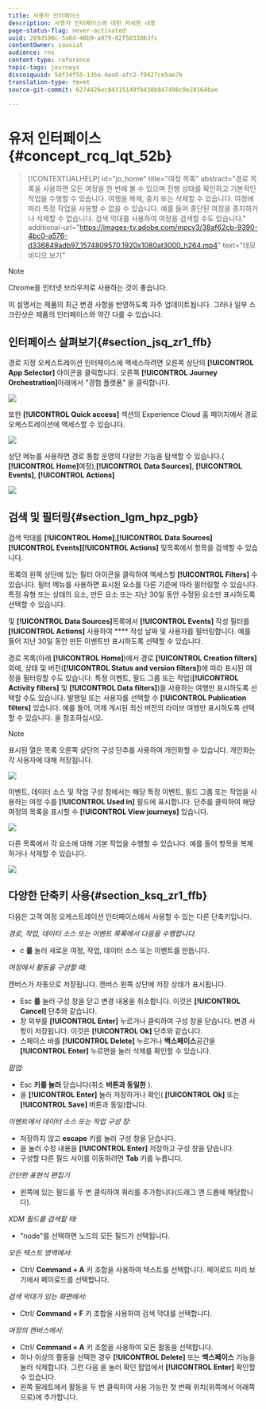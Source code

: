 ```yaml
---
title: 사용자 인터페이스
description: 사용자 인터페이스에 대한 자세한 내용
page-status-flag: never-activated
uuid: 269d590c-5a6d-40b9-a879-02f5033863fc
contentOwner: sauviat
audience: rns
content-type: reference
topic-tags: journeys
discoiquuid: 5df34f55-135a-4ea8-afc2-f9427ce5ae7b
translation-type: tm+mt
source-git-commit: 6274426ec04315149fb430b847498c0e20164bae

---
```



# 유저 인터페이스 {#concept_rcq_lqt_52b}


>[!CONTEXTUALHELP]
>id=&quot;jo_home&quot;
>title=&quot;여정 목록&quot;
>abstract=&quot;경로 목록을 사용하면 모든 여정을 한 번에 볼 수 있으며 진행 상태를 확인하고 기본적인 작업을 수행할 수 있습니다. 여행을 복제, 중지 또는 삭제할 수 있습니다. 여정에 따라 특정 작업을 사용할 수 없을 수 있습니다. 예를 들어 중단된 여정을 중지하거나 삭제할 수 없습니다. 검색 막대를 사용하여 여정을 검색할 수도 있습니다.&quot;
>additional-url=&quot;https://images-tv.adobe.com/mpcv3/38af62cb-9390-4bc0-a576-d336849adb97_1574809570.1920x1080at3000_h264.mp4&quot; text=&quot;데모 비디오 보기&quot;


>[!NOTE]
>
>Chrome을 인터넷 브라우저로 사용하는 것이 좋습니다.
>
>이 설명서는 제품의 최근 변경 사항을 반영하도록 자주 업데이트됩니다. 그러나 일부 스크린샷은 제품의 인터페이스와 약간 다를 수 있습니다.

## 인터페이스 살펴보기{#section_jsq_zr1_ffb}

경로 지정 오케스트레이션 인터페이스에 액세스하려면 오른쪽 상단의 **[!UICONTROL App Selector]** 아이콘을 클릭합니다. 오른쪽 **[!UICONTROL Journey Orchestration]**&#x200B;아래에서 &quot;경험 플랫폼&quot; 을 클릭합니다.

![](../assets/journey1.png)

또한 **[!UICONTROL Quick access]** 섹션의 Experience Cloud 홈 페이지에서 경로 오케스트레이션에 액세스할 수 있습니다.

![](../assets/journey1bis.png)

상단 메뉴를 사용하면 경로 통합 운영의 다양한 기능을 탐색할 수 있습니다.( **[!UICONTROL Home]**&#x200B;여정),**[!UICONTROL Data Sources]**, **[!UICONTROL Events]**, **[!UICONTROL Actions]**

![](../assets/journey2.png)

## 검색 및 필터링{#section_lgm_hpz_pgb}

검색 막대를 **[!UICONTROL Home]**,**[!UICONTROL Data Sources]****[!UICONTROL Events]****[!UICONTROL Actions]** 및목록에서 항목을 검색할 수 있습니다.

목록의 왼쪽 상단에 있는 필터 아이콘을 클릭하여 액세스할 **[!UICONTROL Filters]** 수 있습니다. 필터 메뉴를 사용하면 표시된 요소를 다른 기준에 따라 필터링할 수 있습니다. 특정 유형 또는 상태의 요소, 만든 요소 또는 지난 30일 동안 수정된 요소만 표시하도록 선택할 수 있습니다.

및 **[!UICONTROL Data Sources]**&#x200B;목록에서 **[!UICONTROL Events]** 작성 필터를 **[!UICONTROL Actions]** 사용하여 **** 작성 날짜 및 사용자를 필터링합니다. 예를 들어 지난 30일 동안 만든 이벤트만 표시하도록 선택할 수 있습니다.

경로 목록(아래 **[!UICONTROL Home]**)에서 경로 **[!UICONTROL Creation filters]**&#x200B;외에, 상태 및 버전(**[!UICONTROL Status and version filters]**)에 따라 표시된 여정을 필터링할 수도 있습니다. 특정 이벤트, 필드 그룹 또는 작업(**[!UICONTROL Activity filters]** 및 **[!UICONTROL Data filters]**)을 사용하는 여행만 표시하도록 선택할 수도 있습니다. 발행일 또는 사용자를 선택할 수 **[!UICONTROL Publication filters]** 있습니다. 예를 들어, 어제 게시된 최신 버전의 라이브 여행만 표시하도록 선택할 수 있습니다. 을 [](../building-journeys/using-the-journey-designer.md)참조하십시오.

>[!NOTE]
>
>표시된 열은 목록 오른쪽 상단의 구성 단추를 사용하여 개인화할 수 있습니다. 개인화는 각 사용자에 대해 저장됩니다.

![](../assets/journey74.png)

이벤트, 데이터 소스 및 작업 구성 창에서는 해당 특정 이벤트, 필드 그룹 또는 작업을 사용하는 여정 수를 **[!UICONTROL Used in]** 필드에 표시합니다. 단추를 클릭하여 해당 여정의 목록을 표시할 수 **[!UICONTROL View journeys]** 있습니다.

![](../assets/journey3bis.png)

다른 목록에서 각 요소에 대해 기본 작업을 수행할 수 있습니다. 예를 들어 항목을 복제하거나 삭제할 수 있습니다.

![](../assets/journey4.png)

## 다양한 단축키 사용{#section_ksq_zr1_ffb}

다음은 고객 여정 오케스트레이션 인터페이스에서 사용할 수 있는 다른 단축키입니다.

_경로, 작업, 데이터 소스 또는 이벤트 목록에서 다음을 수행합니다._

* c **를** 눌러 새로운 여정, 작업, 데이터 소스 또는 이벤트를 만듭니다.

_여정에서 활동을 구성할 때:_

캔버스가 자동으로 저장됩니다. 캔버스 왼쪽 상단에 저장 상태가 표시됩니다.

* Esc **를** 눌러 구성 창을 닫고 변경 내용을 취소합니다. 이것은 **[!UICONTROL Cancel]** 단추와 같습니다.
* 창 외부를 **[!UICONTROL Enter]** 누르거나 클릭하여 구성 창을 닫습니다. 변경 사항이 저장됩니다. 이것은 **[!UICONTROL Ok]** 단추와 같습니다.
* 스페이스 바를 **[!UICONTROL Delete]** 누르거나 **백스페이스**&#x200B;공간을 **[!UICONTROL Enter]** 누르면을 눌러 삭제를 확인할 수 있습니다.

_팝업:_

* Esc **키를 눌러** 닫습니다(취소 **버튼과 동일한** ).
* 을 **[!UICONTROL Enter]** 눌러 저장하거나 확인( **[!UICONTROL Ok]** 또는 **[!UICONTROL Save]** 버튼과 동일)합니다.

_이벤트에서 데이터 소스 또는 작업 구성 창:_

* 저장하지 않고 **escape** 키를 눌러 구성 창을 닫습니다.
* 을 눌러 수정 내용을 **[!UICONTROL Enter]** 저장하고 구성 창을 닫습니다.
* 구성할 다른 필드 사이를 이동하려면 **Tab** 키를 누릅니다.

_간단한 표현식 편집기_

* 왼쪽에 있는 필드를 두 번 클릭하여 쿼리를 추가합니다(드래그 앤 드롭에 해당합니다).

_XDM 필드를 검색할 때:_

* &quot;node&quot;를 선택하면 노드의 모든 필드가 선택됩니다.

_모든 텍스트 영역에서:_

* Ctrl/ **Command + A** 키 조합을 사용하여 텍스트를 선택합니다. 페이로드 미리 보기에서 페이로드를 선택합니다.

_검색 막대가 있는 화면에서:_

* Ctrl/ **Command + F** 키 조합을 사용하여 검색 막대를 선택합니다.

_여정의 캔버스에서:_

* Ctrl/ **Command + A** 키 조합을 사용하여 모든 활동을 선택합니다.
* 하나 이상의 활동을 선택한 경우 **[!UICONTROL Delete]** 또는 **백스페이스** 기능을 눌러 삭제합니다. 그런 다음 을 눌러 확인 팝업에서 **[!UICONTROL Enter]** 확인할 수 있습니다.
* 왼쪽 팔레트에서 활동을 두 번 클릭하여 사용 가능한 첫 번째 위치(위쪽에서 아래쪽으로)에 추가합니다.
